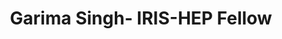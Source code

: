 ---
permalink: /fellows/GarimaSingh.html
layout: fellow
pagetype: fellow
active: true
title: Garima Singh- IRIS-HEP Fellow
fellow-name: Garima Singh
shortname: Garima
project_title: Floating Point Error Evaluation With Clad
focus-area: ia
dates:
  start: 2021-01-11
  end: 2021-05-30
photo: /assets/images/team/garima-singh.jpg
institution: Manipal Institute of Technology
website:
e-mail: garimasingh0028@gmail.com
mentors:
  - Vassil Vassilev (Princeton University)
  - David Lange (Princeton University)
project_goal: >
   Floating-point estimation errors have been a testament to the finite nature of computing. Moreover, the predominance of Floating-point numbers in real-valued computation does not help that fact. Float computations are highly dependent on precision, and in most cases, very high precision calculation is not only not possible but very inefficient. Here, one has no choice but to resort to lower precision computing, which in turn is quite prone to errors. These errors result in inaccurate and sometimes catastrophic results; hence, it is imperative to estimate these errors accurately. This project aims to use Clad, a source transformation AD tool for C++ implemented as a plugin for the C++ compiler Clang, to develop a generic error estimation framework that is not bound to a particular error approximation model. It will allow users to select their preferable estimation logic and automatically generate functions augmented with code for the specified error estimator.
proposal: /assets/pdf/garima_proposal.pdf
presentations:
---